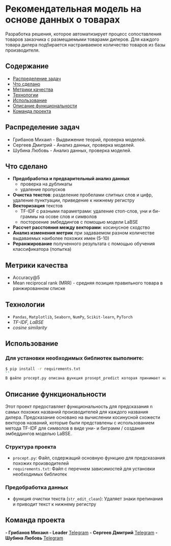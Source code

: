 # Рекомендательная модель на основе данных о товарах
Разработка решения, которое автоматизирует процесс сопоставления товаров заказчика с размещаемыми товарами дилеров.
Для каждого товара дилера подбирается настраиваемое количество товаров из базы производителя.

## Содержание
- [Распределение задач](#распределение-задач)
- [Что сделано](#что-сделано)
- [Метрики качества](#метрики-качества)
- [Технологии](#технологии)
- [Использование](#использование)
- [Описание функциональности](#описание-функциональности)
- [Команда проекта](#команда-проекта)

## Распределение задач
- Грибанов Михаил - Выдвижение теорий, проверка моделей.     
- Сергеев Дмитрий - Анализ данных, проверка моделей.  
- Шубина Любовь - Анализ данных, проверка моделей.

## Что сделано
- **Предобработка и предварительный анализ данных**
  - проверка на дубликаты
  - удаление пропусков
- **Очистка текстов**: разделение пробелами слитных слов и цифр, удаление пунктуации, приведение к нижнему регистру
- **Векторизация** текстов
    - TF-IDF с разными параметрами: удаление стоп-слов, уни и би-граммы на осове слов и символов
    - постороение эмбеддингов с помощью модели LaBSE
- **Рассчет расстояния между векторами**: косинусное сходство
- **Анализ изменения метрик** при задаваемом разном количестве выдаваемых наиболее похожих имен (5-10)
- **Реранжирование** полученного результата с помощью обучения классификатора (попытка)

## Метрики качества
- Accuracy@5
- Mean reciprocal rank (MRR) - средняя позиция правильного товара в ранжированном списке
  
## Технологии
- `Pandas`, `Matplotlib`, `Seaborn`, `NumPy`, `Scikit-learn`, `PyTorch`
-  *TF-IDF, LaBSE*
-  *cosine similarity*

## Использование
### Для установки необходимых библиотек выполните:
```sh
$ pip install -r requirements.txt
``
В файле procept.py описана функция prosept_predict которая принимает на вход 4-ре параметра json(данные из файлов marketing_dealer,	marketing_dealerprice,	marketing_product,	marketing_productdealerkey  ) и возвращает json с рекомендациями 
```

## Описание функциональности
Этот проект предоставляет функциональность для предсказания n самых похожих названий производителей для каждого названия дилера. Предсказание основано на вычислении косинусной схожести векторов названий, которые были представлены с использованием метода TF-IDF для символов в виде уни- и биграмм / создания эмбеддингов моделью LaBSE.
### Структура проекта
- `procept.py`: Файл, содержащий основную функцию для предсказания похожих производителей
- `requirements.txt`: Файл с перечнем зависимостей для установки необходимых библиотек
### Предобработка данных
- функция очистки текста (`str_edit_clean`): Удаляет знаки препинания и приводит текст к нижнему регистру




## Команда проекта
**- Грибанов Михаил - Leader** [Telegram](https://t.me/gribanov_m) 
**- Сергеев Дмитрий**   [Telegram](https://t.me/SDI84) 
**- Шубина Любовь** [Telegram](https://t.me/luybashu) 
